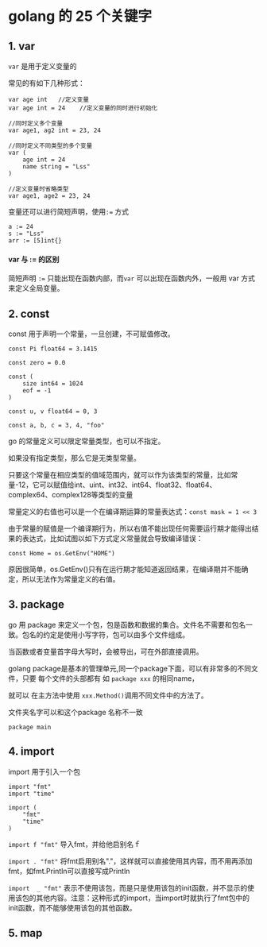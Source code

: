 # golang 的 25 个关键字

## 1. var
`var` 是用于定义变量的

常见的有如下几种形式：
```
var age int   //定义变量
var age int = 24    //定义变量的同时进行初始化

//同时定义多个变量
var age1, ag2 int = 23, 24

//同时定义不同类型的多个变量
var (
    age int = 24
    name string = "Lss"
)

//定义变量时省略类型
var age1, age2 = 23, 24
```

变量还可以进行简短声明，使用`:=` 方式
```
a := 24
s := "Lss"
arr := [5]int{}
```

#### var 与 := 的区别
简短声明 `:=` 只能出现在函数内部，而`var` 可以出现在函数内外，一般用 var 方式来定义全局变量。

## 2. const
const 用于声明一个常量，一旦创建，不可赋值修改。

```
const Pi float64 = 3.1415

const zero = 0.0

const (
    size int64 = 1024
    eof = -1
)

const u, v float64 = 0, 3

const a, b, c = 3, 4, "foo"
```

go 的常量定义可以限定常量类型，也可以不指定。

如果没有指定类型，那么它是无类型常量。

只要这个常量在相应类型的值域范围内，就可以作为该类型的常量，比如常量-12，它可以赋值给int、uint、int32、int64、float32、float64、complex64、complex128等类型的变量

常量定义的右值也可以是一个在编译期运算的常量表达式：`const mask = 1 << 3`

由于常量的赋值是一个编译期行为，所以右值不能出现任何需要运行期才能得出结果的表达式，比如试图以如下方式定义常量就会导致编译错误：

`const Home = os.GetEnv("HOME")`

原因很简单，os.GetEnv()只有在运行期才能知道返回结果，在编译期并不能确定，所以无法作为常量定义的右值。


## 3. package
go 用 package 来定义一个包，包是函数和数据的集合。文件名不需要和包名一致。包名的约定是使用小写字符，包可以由多个文件组成。

当函数或者变量首字母大写时，会被导出，可在外部直接调用。

golang package是基本的管理单元,同一个package下面，可以有非常多的不同文件，只要 每个文件的头部都有 如 `package xxx` 的相同name，

就可以 在主方法中使用 `xxx.Method()`调用不同文件中的方法了。

文件夹名字可以和这个package 名称不一致

```
package main
```

## 4. import
import 用于引入一个包

```
import "fmt"
import "time"

import (
    "fmt"
    "time"
)
```

`import f "fmt"` 导入fmt，并给他启别名ｆ

`import . "fmt"` 将fmt启用别名"."，这样就可以直接使用其内容，而不用再添加fmt，如fmt.Println可以直接写成Println

`import  _ "fmt"` 表示不使用该包，而是只是使用该包的init函数，并不显示的使用该包的其他内容。注意：这种形式的import，当import时就执行了fmt包中的init函数，而不能够使用该包的其他函数。

## 5. map
